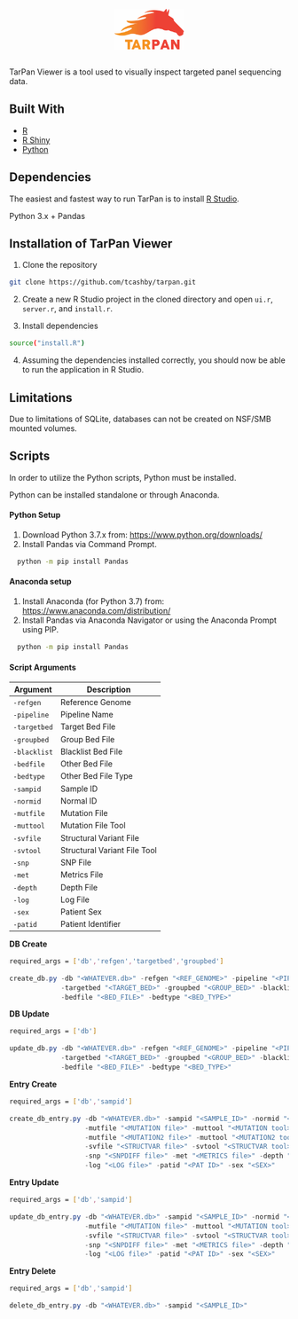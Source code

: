 <p align="center">
  <img src="/www/LogoBig.jpg" width="25%" height="25%">
</p>

##
TarPan Viewer is a tool used to visually inspect targeted panel sequencing data.


## Built With
- [R](https://www.r-project.org/)
- [R Shiny](https://shiny.rstudio.com/)
- [Python](https://www.python.org/)

## Dependencies
The easiest and fastest way to run TarPan is to install [R Studio](https://www.rstudio.com/).

Python 3.x + Pandas

## Installation of TarPan Viewer
1. Clone the repository

  ```sh
  git clone https://github.com/tcashby/tarpan.git
  ```
2. Create a new R Studio project in the cloned directory and open ```ui.r```, ```server.r```, and ```install.r```.

3. Install dependencies

  ```sh
  source("install.R")
  ```

4. Assuming the dependencies installed correctly, you should now be able to run the application in R Studio.

## Limitations

Due to limitations of SQLite, databases can not be created on NSF/SMB mounted volumes.

## Scripts
In order to utilize the Python scripts, Python must be installed.

Python can be installed standalone or through Anaconda.

#### Python Setup

1. Download Python 3.7.x from: https://www.python.org/downloads/
2. Install Pandas via Command Prompt.  
  ```sh
    python -m pip install Pandas
  ```

#### Anaconda setup

1. Install Anaconda (for Python 3.7) from: https://www.anaconda.com/distribution/
2. Install Pandas via Anaconda Navigator or using the Anaconda Prompt using PIP.  
  ```sh
    python -m pip install Pandas
  ```

#### Script Arguments

| Argument | Description |
| -------- | ----------- |
| `-refgen`	| Reference Genome	|
| `-pipeline`	| Pipeline Name	|
| `-targetbed`	| Target Bed File	|
| `-groupbed`	| Group Bed File	|
| `-blacklist`	| Blacklist Bed File	|
| `-bedfile`	| Other Bed File	|
| `-bedtype`	| Other Bed File Type	|
| `-sampid`	| Sample ID	|
| `-normid`	| Normal ID	|
| `-mutfile`	| Mutation File	|
| `-muttool`	| Mutation File Tool	|
| `-svfile`	| Structural Variant File	|
| `-svtool`	| Structural Variant File Tool	|
| `-snp`	| SNP File	|
| `-met`	| Metrics File	|
| `-depth`	| Depth File	|
| `-log`	| Log File	|
| `-sex`	| Patient Sex	|
| `-patid`	| Patient Identifier	|

**DB Create**
```sh
required_args = ['db','refgen','targetbed','groupbed']
```
```cs
create_db.py -db "<WHATEVER.db>" -refgen "<REF_GENOME>" -pipeline "<PIPELINE>"
             -targetbed "<TARGET_BED>" -groupbed "<GROUP_BED>" -blacklist "<BLACKLIST_BED>"
             -bedfile "<BED_FILE>" -bedtype "<BED_TYPE>"
```

**DB Update**
```sh
required_args = ['db']
```
```cs
update_db.py -db "<WHATEVER.db>" -refgen "<REF_GENOME>" -pipeline "<PIPELINE>"
             -targetbed "<TARGET_BED>" -groupbed "<GROUP_BED>" -blacklist "<BLACKLIST_BED>"
             -bedfile "<BED_FILE>" -bedtype "<BED_TYPE>"
```

**Entry Create**
```sh
required_args = ['db','sampid']
```
```cs
create_db_entry.py -db "<WHATEVER.db>" -sampid "<SAMPLE_ID>" -normid "<SAMPLE_ID_NORMAL>"
                   -mutfile "<MUTATION file>" -muttool "<MUTATION tool>"
                   -mutfile "<MUTATION2 file>" -muttool "<MUTATION2 tool>"
                   -svfile "<STRUCTVAR file>" -svtool "<STRUCTVAR tool>"
                   -snp "<SNPDIFF file>" -met "<METRICS file>" -depth "<DEPTH file>"
                   -log "<LOG file>" -patid "<PAT ID>" -sex "<SEX>"
```

**Entry Update**
```sh
required_args = ['db','sampid']
```
```cs
update_db_entry.py -db "<WHATEVER.db>" -sampid "<SAMPLE_ID>" -normid "<SAMPLE_ID_NORMAL>"
                   -mutfile "<MUTATION file>" -muttool "<MUTATION tool>"
                   -svfile "<STRUCTVAR file>" -svtool "<STRUCTVAR tool>"
                   -snp "<SNPDIFF file>" -met "<METRICS file>" -depth "<DEPTH file>"
                   -log "<LOG file>" -patid "<PAT ID>" -sex "<SEX>"
```

**Entry Delete**
```sh
required_args = ['db','sampid']
```
```cs
delete_db_entry.py -db "<WHATEVER.db>" -sampid "<SAMPLE_ID>"
```
